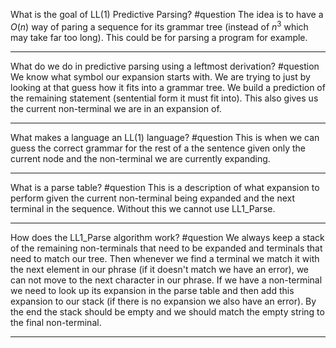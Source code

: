 What is the goal of LL(1) Predictive Parsing? #question 
	The idea is to have a $O(n)$ way of paring a sequence for its grammar tree (instead of $n^3$ which may take far too long). This could be for parsing a program for example.

---
What do we do in predictive parsing using a leftmost derivation? #question 
	We know what symbol our expansion starts with. We are trying to just by looking at that guess how it fits into a grammar tree. We build a prediction of the remaining statement (sentential form it must fit into). This also gives us the current non-terminal we are in an expansion of.

---
What makes a language an LL(1) language? #question 
	This is when we can guess the correct grammar for the rest of a the sentence given only the current node and the non-terminal we are currently expanding.

---
What is a parse table? #question 
	This is a description of what expansion to perform given the current non-terminal being expanded and the next terminal in the sequence. Without this we cannot use LL1_Parse.


---
How does the LL1_Parse algorithm work? #question 
	We always keep a stack of the remaining non-terminals that need to be expanded and terminals that need to match our tree. Then whenever we find a terminal we match it with the next element in our phrase (if it doesn't match we have an error), we can not move to the next character in our phrase. If we have a non-terminal we need to look up its expansion in the parse table and then add this expansion to our stack (if there is no expansion we also have an error). By the end the stack should be empty and we should match the empty string to the final non-terminal.

---

